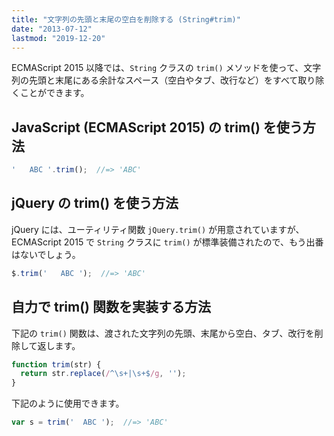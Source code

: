 ```yaml
---
title: "文字列の先頭と末尾の空白を削除する (String#trim)"
date: "2013-07-12"
lastmod: "2019-12-20"
---
```


ECMAScript 2015 以降では、`String` クラスの `trim()` メソッドを使って、文字列の先頭と末尾にある余計なスペース（空白やタブ、改行など）をすべて取り除くことができます。


JavaScript (ECMAScript 2015) の trim() を使う方法
----

```javascript
'   ABC '.trim();  //=> 'ABC'
```


jQuery の trim() を使う方法
----

jQuery には、ユーティリティ関数 `jQuery.trim()` が用意されていますが、ECMAScript 2015 で `String` クラスに `trim()` が標準装備されたので、もう出番はないでしょう。

```javascript
$.trim('   ABC ');  //=> 'ABC'
```


自力で trim() 関数を実装する方法
----

下記の `trim()` 関数は、渡された文字列の先頭、末尾から空白、タブ、改行を削除して返します。

```javascript
function trim(str) {
  return str.replace(/^\s+|\s+$/g, '');
}
```

下記のように使用できます。

```javascript
var s = trim('  ABC ');  //=> 'ABC'
```

